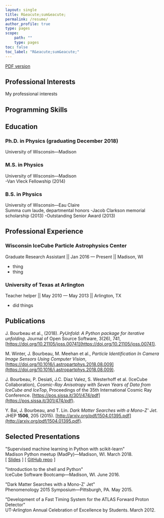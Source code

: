 ```yaml
---
layout: single
title: R&eacute;sum&eacute;
permalink: /resume/
author_profile: true
type: pages
scope:
    path: ""
    type: pages
toc: false
toc_label: "R&eacute;sum&eacute;"
---
```


<a href="{{ site.baseurl }}/assets/images/resume.pdf" class="btn btn--large btn--info"><i class="fas fa-file-alt"></i><span> PDF version </span></a>

## Professional Interests

My professional interests

## Programming Skills

## Education

### Ph.D. in Physics (graduating December 2018)
University of Wisconsin&mdash;Madison<br>

### M.S. in Physics
University of Wisconsin&mdash;Madison<br>
-Van Vleck Fellowship (2014)

### B.S. in Physics<br>
University of Wisconsin&mdash;Eau Claire<br>
Summa cum laude, departmental honors
-Jacob Clarkson memorial scholarship (2013)
-Outstanding Senior Award (2013)

## Professional Experience

### Wisconsin IceCube Particle Astrophysics Center
Graduate Research Assistant || Jan 2016 &mdash; Present || Madison, WI

- thing
- thing

### University of Texas at Arlington
Teacher helper || May 2010 &mdash; May 2013 || Arlington, TX

- did things


## Publications

J. Bourbeau et al., (2018). *PyUnfold: A Python package for iterative unfolding*. Journal of Open Source Software, 3(26), 741, [https://doi.org/10.21105/joss.00741](https://doi.org/10.21105/joss.00741).

M. Winter, J. Bourbeau, M. Meehan et al., *Particle Identification In Camera Image Sensors Using Computer Vision*, [https://doi.org/10.1016/j.astropartphys.2018.08.009](https://doi.org/10.1016/j.astropartphys.2018.08.009).

J. Bourbeau, P. Desiati, J.C. Diaz Valez, S. Westerhoff et al. (IceCube Collaboration), *Cosmic-Ray Anisotropy with Seven Years of Data from IceCube and IceTop*, Proceedings of the 35th International Cosmic Ray Conference. [https://pos.sissa.it/301/474/pdf](https://pos.sissa.it/301/474/pdf).

Y. Bai, J. Bourbeau, and T. Lin. *Dark Matter Searches with a Mono-Z' Jet*. JHEP **1506**, 205 (2015). [http://arxiv.org/pdf/1504.01395.pdf](http://arxiv.org/pdf/1504.01395.pdf).


## Selected Presentations

"Supervised machine learning in Python with scikit-learn"<br>
Madison Python meetup (MadPy)&mdash;Madison, WI. March 2018.<br>
[ [Slides](https://jrbourbeau.github.io/madpy-ml-sklearn-2018/) ] [ [GitHub repo](https://github.com/jrbourbeau/madpy-ml-sklearn-2018) ]

"Introduction to the shell and Python"<br>
IceCube Software Bootcamp&mdash;Madison, WI. June 2016.<br>

"Dark Matter Searches with a Mono-Z' Jet"<br>
Phenomenology 2015 Symposium&mdash;Pittsburgh, PA. May 2015.

"Development of a Fast Timing System for the ATLAS Forward Proton Detector"<br>
UT-Arlington Annual Celebration of Excellence by Students. March 2012.
